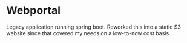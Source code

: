 # Webportal

Legacy application running spring boot. Reworked this into a static S3 website since that covered my needs on a low-to-now cost basis